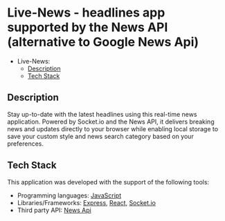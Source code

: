 
# Live-News - headlines app supported by the News API (alternative to Google News Api)

- Live-News:
  - [Description](#description)
  - [Tech Stack](#tech-stack)
  

## Description

Stay up-to-date with the latest headlines using this real-time news application. Powered by Socket.io and the News API, it delivers breaking news and updates directly to your browser while enabling local storage to save your custom style and news search category based on your preferences.


## Tech Stack

This application was developed with the support of the following tools:

- Programming languages: [JavaScript](https://www.javascript.com)
- Libraries/Frameworks: [Express](https://expressjs.com), [React](https://react.dev), [Socket.io](https://socket.io/docs/v4/)
- Third party API: [News Api](https://newsapi.org/s/google-news-api)






